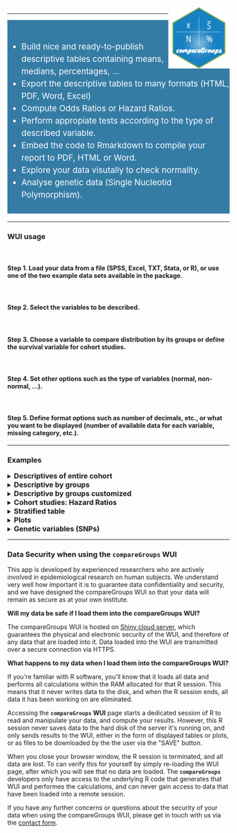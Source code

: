 <img src='fig/cglogo.png' align="right" height="139" />

-----


<div style="background-color:#357CA5; color:white; font-size:14pt;line-height:150%">

<br>

<ul>

<li> Build nice and ready-to-publish descriptive tables containing means, medians, percentages, ...

<li> Export the descriptive tables to many formats (HTML, PDF, Word, Excel)

<li> Compute Odds Ratios or Hazard Ratios.

<li> Perform appropiate tests according to the type of described variable.

<li> Embed the code to Rmarkdown to compile your report to PDF, HTML or Word.

<li> Explore your data visutally to check normality.

<li> Analyse genetic data (Single Nucleotid Polymorphism).

<ul>

<br>

</div>

-----

### WUI usage

<br>

#### **Step 1.** Load your data from a file (SPSS, Excel, TXT, Stata, or R), or use one of the two example data sets available in the package.

<br>

#### **Step 2.** Select the variables to be described.

<br>

#### **Step 3.** Choose a variable to compare distribution by its groups or define the survival variable for cohort studies.

<br>

#### **Step 4.** Set other options such as the type of variables (normal, non-normal, ...).

<br>

#### **Step 5.** Define format options such as number of decimals, etc., or what you want to be displayed (number of available data for each variable, missing category, etc.).


-----

### Examples

<details>
<summary><format style="font-size:12pt"><strong>Descriptives of entire cohort</strong></format></summary>
<img src="./www/examples/example1.png" width=80% /img>
</details>

<details>
<summary><format style="font-size:12pt"><strong>Descriptive by groups</strong></format></summary>
<img src="./www/examples/example2.png" width=80% /img>
</details>

<details>
<summary><format style="font-size:12pt"><strong>Descriptive by groups customized</strong></format></summary>
<img src="./www/examples/example3.png" width=80% /img>
</details>

<details>
<summary><format style="font-size:12pt"><strong>Cohort studies: Hazard Ratios</strong></format></summary>
<img src="./www/examples/example4.png" width=80% /img>
</details>

<details>
<summary><format style="font-size:12pt"><strong>Stratified table</strong></format></summary>
<img src="./www/examples/example5.png" width=80% /img>
</details>

<details>
<summary><format style="font-size:12pt"><strong>Plots</strong></format></summary>
<table width=80%>
<tr>
<td> <img src="./www/examples/example6.png" width=100% /img> </td>
<td> <img src="./www/examples/example7.png" width=100% /img> </td>
</tr>
</table>
</details>

<details>
<summary><format style="font-size:12pt"><strong>Genetic variables (SNPs)</strong></format></summary>
<img src="./www/examples/example8.png" width=60% /img>
</details>


-----

### Data Security when using the `compareGroups` WUI

This app is developed by experienced researchers who are actively involved in epidemiological research on human subjects. We understand very well how important it is to guarantee data confidentiality and security, and we have designed the compareGroups WUI so that your data will remain as secure as at your own institute.

**Will my data be safe if I load them into the compareGroups WUI?**

The compareGroups WUI is hosted on <a href="https://www.shinyapps.io/" target="_blank">Shiny cloud server</a>, which guarantees the physical and electronic security of the WUI, and therefore of any data that are loaded into it. Data loaded into the WUI are transmitted over a secure connection via HTTPS.

**What happens to my data when I load them into the compareGroups WUI?**

If you're familiar with R software, you'll know that it loads all data and performs all calculations within the RAM allocated for that R session. This means that it never writes data to the disk, and when the R session ends, all data it has been working on are eliminated.

Accessing the **`compareGroups` WUI** page starts a dedicated session of R to read and manipulate your data, and compute your results. However, this R session never saves data to the hard disk of the server it's running on, and only sends results to the WUI, either in the form of displayed tables or plots, or as files to be downloaded by the the user via the "SAVE" button.

When you close your browser window, the R session is terminated, and all data are lost. To can verify this for yourself by simply re-loading the WUI page, after which you will see that no data are loaded. The **`compareGroups`** developers only have access to the underlying R code that generates that WUI and performes the calculations, and can never gain access to data that have been loaded into a remote session.

If you have any further concerns or questions about the security of your data when using the compareGroups WUI, please get in touch with us via the <a href="http://www.comparegroups.eu/contact">contact form</a>.
